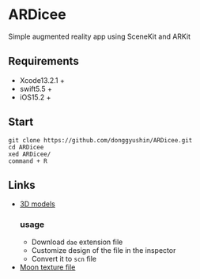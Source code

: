 # ARDicee
Simple augmented reality app using SceneKit and ARKit

## Requirements
- Xcode13.2.1 +
- swift5.5 +
- iOS15.2 +

## Start
```
git clone https://github.com/donggyushin/ARDicee.git
cd ARDicee
xed ARDicee/
command + R
```

## Links
- [3D models](https://www.turbosquid.com/AssetManager/Index.cfm?stgAction=getFiles&subAction=Download&intID=979691&intType=3&csrf=20E4C114E79E5F274B53EBF1FDAB2C5CA1A99641&showDownload=1&s=1)
  ### usage
    - Download ```dae``` extension file
    - Customize design of the file in the inspector
    - Convert it to ```scn``` file
- [Moon texture file](https://www.solarsystemscope.com/)
